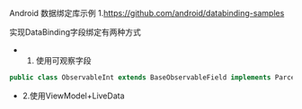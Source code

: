 
Android 数据绑定库示例
1.https://github.com/android/databinding-samples

实现DataBinding字段绑定有两种方式

- 1. 使用可观察字段

```java
public class ObservableInt extends BaseObservableField implements Parcelable, Serializable {}
```

- 2.使用ViewModel+LiveData
